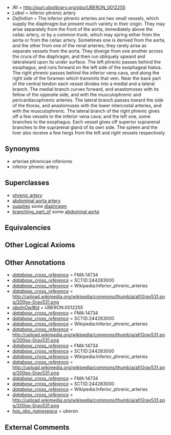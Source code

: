  * *IRI* = http://purl.obolibrary.org/obo/UBERON_0012255
 * *Label* = inferior phrenic artery
 * *Definition* = The inferior phrenic arteries are two small vessels, which supply the diaphragm but present much variety in their origin. They may arise separately from the front of the aorta, immediately above the celiac artery, or by a common trunk, which may spring either from the aorta or from the celiac artery. Sometimes one is derived from the aorta, and the other from one of the renal arteries; they rarely arise as separate vessels from the aorta. They diverge from one another across the crura of the diaphragm, and then run obliquely upward and lateralward upon its under surface. The left phrenic passes behind the esophagus, and runs forward on the left side of the esophageal hiatus. The right phrenic passes behind the inferior vena cava, and along the right side of the foramen which transmits that vein. Near the back part of the central tendon each vessel divides into a medial and a lateral branch. The medial branch curves forward, and anastomoses with its fellow of the opposite side, and with the musculophrenic and pericardiacophrenic arteries. The lateral branch passes toward the side of the thorax, and anastomoses with the lower intercostal arteries, and with the musculophrenic. The lateral branch of the right phrenic gives off a few vessels to the inferior vena cava; and the left one, some branches to the esophagus. Each vessel gives off superior suprarenal branches to the suprarenal gland of its own side. The spleen and the liver also receive a few twigs from the left and right vessels respectively.

## Synonyms

 * arteriae phrenicae inferiores
 * inferior phrenic artery

## Superclasses

 * [phrenic artery](../../UBERON/57/UBERON_0002057.md)
 * [abdominal aorta artery](../../UBERON/54/UBERON_0012254.md)
 * [supplies](../../FMA/03/FMA_86003.md) some [diaphragm](../../UBERON/03/UBERON_0001103.md)
 * [branching_part_of](../../RO/80/RO_0002380.md) some [abdominal aorta](../../UBERON/16/UBERON_0001516.md)

## Equivalencies


## Other Logical Axioms


## Other Annotations

 * *[database_cross_reference](../../ef/oboInOwl#hasDbXref.md)* = FMA:14734
 * *[database_cross_reference](../../ef/oboInOwl#hasDbXref.md)* = SCTID:244283000
 * *[database_cross_reference](../../ef/oboInOwl#hasDbXref.md)* = Wikipedia:Inferior_phrenic_arteries
 * *[database_cross_reference](../../ef/oboInOwl#hasDbXref.md)* = http://upload.wikimedia.org/wikipedia/commons/thumb/a/af/Gray531.png/200px-Gray531.png
 * *[oboInOwl#id](../../id/oboInOwl#id.md)* = UBERON:0012255
 * *[database_cross_reference](../../ef/oboInOwl#hasDbXref.md)* = FMA:14734
 * *[database_cross_reference](../../ef/oboInOwl#hasDbXref.md)* = SCTID:244283000
 * *[database_cross_reference](../../ef/oboInOwl#hasDbXref.md)* = Wikipedia:Inferior_phrenic_arteries
 * *[database_cross_reference](../../ef/oboInOwl#hasDbXref.md)* = http://upload.wikimedia.org/wikipedia/commons/thumb/a/af/Gray531.png/200px-Gray531.png
 * *[database_cross_reference](../../ef/oboInOwl#hasDbXref.md)* = FMA:14734
 * *[database_cross_reference](../../ef/oboInOwl#hasDbXref.md)* = SCTID:244283000
 * *[database_cross_reference](../../ef/oboInOwl#hasDbXref.md)* = Wikipedia:Inferior_phrenic_arteries
 * *[database_cross_reference](../../ef/oboInOwl#hasDbXref.md)* = http://upload.wikimedia.org/wikipedia/commons/thumb/a/af/Gray531.png/200px-Gray531.png
 * *[database_cross_reference](../../ef/oboInOwl#hasDbXref.md)* = FMA:14734
 * *[database_cross_reference](../../ef/oboInOwl#hasDbXref.md)* = SCTID:244283000
 * *[database_cross_reference](../../ef/oboInOwl#hasDbXref.md)* = Wikipedia:Inferior_phrenic_arteries
 * *[database_cross_reference](../../ef/oboInOwl#hasDbXref.md)* = http://upload.wikimedia.org/wikipedia/commons/thumb/a/af/Gray531.png/200px-Gray531.png
 * *[has_obo_namespace](../../ce/oboInOwl#hasOBONamespace.md)* = uberon

## External Comments

